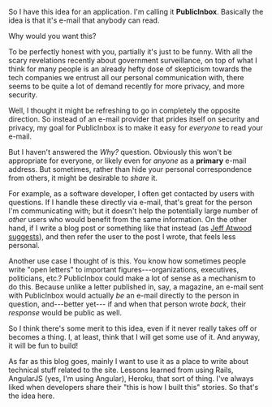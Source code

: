 So I have this idea for an application. I'm calling it **PublicInbox**.
Basically the idea is that it's e-mail that anybody can read.

Why would you want this?

To be perfectly honest with you, partially it's just to be funny. With all the
scary revelations recently about government surveillance, on top of what I think
for many people is an already hefty dose of skepticism towards the tech
companies we entrust all our personal communication with, there seems to be
quite a lot of demand recently for more privacy, and more security.

Well, I thought it might be refreshing to go in completely the opposite
direction. So instead of an e-mail provider that prides itself on security and
privacy, my goal for PublicInbox is to make it easy for *everyone* to read your
e-mail.

But I haven't answered the *Why?* question. Obviously this won't be appropriate
for everyone, or likely even for *anyone* as a **primary** e-mail address. But
sometimes, rather than hide your personal correspondence from others, it might
be desirable to *share* it.

For example, as a software developer, I often get contacted by users with
questions. If I handle these directly via e-mail, that's great for the person
I'm communicating with; but it doesn't help the potentially large number of
*other* users who would benefit from the same information. On the other hand, if
I write a blog post or something like that instead (as [Jeff Atwood suggests](http://www.codinghorror.com/blog/2007/05/maximizing-the-value-of-your-keystrokes.html)),
and then refer the user to the post I wrote, that feels less personal.

Another use case I thought of is this. You know how sometimes people write "open
letters" to important figures---organizations, executives, politicians, etc.?
PublicInbox could make a lot of sense as a mechanism to do this. Because unlike
a letter published in, say, a magazine, an e-mail sent with PublicInbox would
actually *be* an e-mail directly to the person in question, and---better yet---
if and when that person wrote *back*, their *response* would be public as well.

So I think there's some merit to this idea, even if it never really takes off or
becomes a thing. I, at least, think that I will get some use of it. And anyway,
it will be fun to build!

As far as this blog goes, mainly I want to use it as a place to write about
technical stuff related to the site. Lessons learned from using Rails,
AngularJS (yes, I'm using Angular), Heroku, that sort of thing. I've always
liked when developers share their "this is how I built this" stories. So that's
the idea here.
